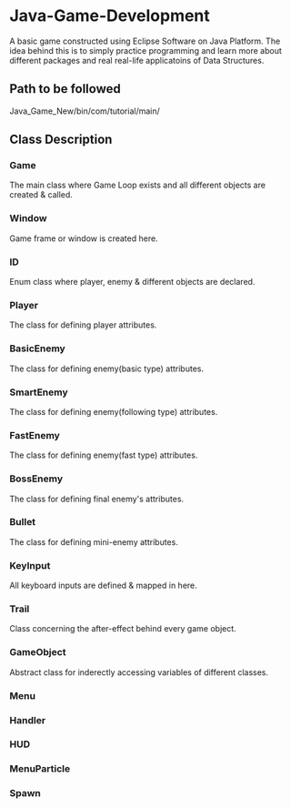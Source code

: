 # Java-Game-Development
A basic game constructed using Eclipse Software on Java Platform. The idea behind this is to simply practice programming and learn more about different packages and real real-life applicatoins of Data Structures.

## Path to be followed
Java_Game_New/bin/com/tutorial/main/

## Class Description

### Game
The main class where Game Loop exists and all different objects are created & called.

### Window
Game frame or window is created here.

### ID
Enum class where player, enemy & different objects are declared.

### Player
The class for defining player attributes.

### BasicEnemy
The class for defining enemy(basic type) attributes.

### SmartEnemy
The class for defining enemy(following type) attributes.

### FastEnemy
The class for defining enemy(fast type) attributes.

### BossEnemy
The class for defining final enemy's attributes.

### Bullet
The class for defining mini-enemy attributes.

### KeyInput
All keyboard inputs are defined & mapped in here.

### Trail
Class concerning the after-effect behind every game object.

### GameObject
Abstract class for inderectly accessing variables of different classes.

### Menu
### Handler
### HUD
### MenuParticle
### Spawn
